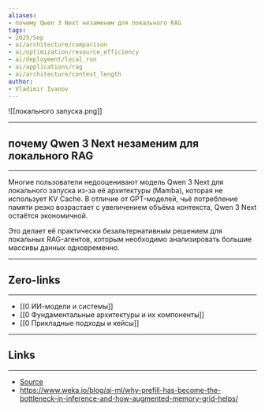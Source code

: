 ```yaml
---
aliases: 
- почему Qwen 3 Next незаменим для локального RAG
tags:
- 2025/Sep
- ai/architecture/comparison
- ai/optimization/resource_efficiency
- ai/deployment/local_run
- ai/applications/rag
- ai/architecture/context_length
author:
- Vladimir Ivanov
---
```

![[локального запуска.png]]

-----
##  почему Qwen 3 Next незаменим для локального RAG
-----
Многие пользователи недооценивают модель Qwen 3 Next для локального запуска из-за её архитектуры (Mamba), которая не использует KV Cache. В отличие от GPT-моделей, чьё потребление памяти резко возрастает с увеличением объёма контекста, Qwen 3 Next остаётся экономичной. 

Это делает её практически безальтернативным решением для локальных RAG-агентов, которым необходимо анализировать большие массивы данных одновременно.

---
## Zero-links
---
- [[0 ИИ-модели и системы]]
- [[0 Фундаментальные архитектуры и их компоненты]]
- [[0 Прикладные подходы и кейсы]]

---
## Links
---
- [Source](https://t.me/turboproject/2152)
- https://www.weka.io/blog/ai-ml/why-prefill-has-become-the-bottleneck-in-inference-and-how-augmented-memory-grid-helps/
